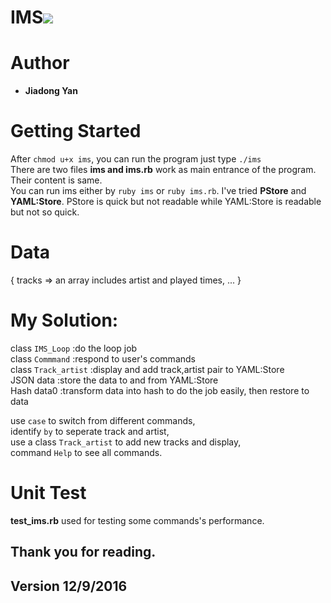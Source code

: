# IMS<a href="https://codeclimate.com/github/FrankYan93/pa-ims"><img src="https://codeclimate.com/github/FrankYan93/pa-ims/badges/gpa.svg" /></a>
# Author
- **Jiadong Yan**

# Getting Started
After `chmod u+x ims`, you can run the program just type `./ims`  
There are two files **ims and ims.rb** work as main entrance of the program.  
Their content is same.   
You can run ims either by `ruby ims` or `ruby ims.rb`.
I've tried **PStore** and **YAML:Store**.
PStore is quick but not readable while YAML:Store is readable but not so quick.

# Data
{    tracks => an array includes artist and played times,
  ...  }

# My Solution:  
  class `IMS_Loop` :do the loop job  
  class `Commmand` :respond to user's commands  
  class `Track_artist` :display and add track,artist pair to YAML:Store  
  JSON data :store the data to and from YAML:Store  
  Hash data0 :transform data into hash to do the job easily, then restore to data  

  use `case` to switch from different commands,  
  identify ` by ` to seperate track and artist,  
  use a class `Track_artist` to add new tracks and display,  
  command `Help` to see all commands.  

# Unit Test
**test_ims.rb** used for testing some commands's performance.


## Thank you for reading.
## Version 12/9/2016
